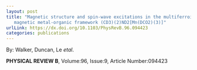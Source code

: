 ```yaml
---
layout: post
title: "Magnetic structure and spin-wave excitations in the multiferroic
   magnetic metal-organic framework (CD3)(2)ND2[Mn(DCO2)(3)]"
urlLink: https://dx.doi.org/10.1103/PhysRevB.96.094423
categories: publications
---
```

By: Walker, Duncan, Le *etal*.

**PHYSICAL REVIEW B**, Volume:96, Issue:9, Article Number:094423
